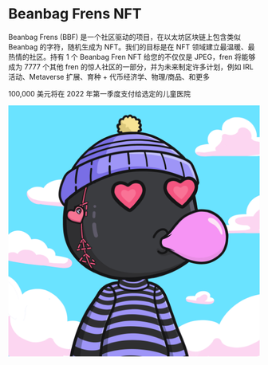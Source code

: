 # Beanbag Frens NFT

Beanbag Frens (BBF) 是一个社区驱动的项目，在以太坊区块链上包含类似 Beanbag 的字符，随机生成为 NFT。我们的目标是在 NFT 领域建立最温暖、最热情的社区。持有 1 个 Beanbag Fren NFT 给您的不仅仅是 JPEG，fren 将能够成为 7777 个其他 fren 的惊人社区的一部分，并为未来制定许多计划，例如 IRL 活动、Metaverse 扩展、育种 + 代币经济学、物理/商品、和更多

100,000 美元将在 2022 年第一季度支付给选定的儿童医院

![nft](unnamed.png)

